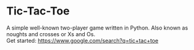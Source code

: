 # Tic-Tac-Toe
A simple well-known two-player game written in Python. Also known as noughts and crosses or Xs and Os.  
Get started: https://www.google.com/search?q=tic+tac+toe
